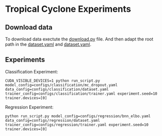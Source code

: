 # Tropical Cyclone Experiments

## Download data

To download data exectute the [download.py](./data/download.py) file. And then adapt the root path in the [dataset.yaml](./configs/classification/dataset.yaml) and [dataset.yaml](./configs/regression/dataset.yaml).

## Experiments

Classification Experiment:
```code
CUDA_VISIBLE_DEVICES=1 python run_script.py model_config=configs/classification/mc_dropout.yaml data_config=configs/classification/dataset.yaml trainer_config=configs/classification/trainer.yaml experiment.seed=10 trainer.devices=[0]
```

Regression Experiment:
```code
python run_script.py model_config=configs/regression/bnn_elbo.yaml data_config=configs/regression/dataset.yaml trainer_config=configs/regression/trainer.yaml experiment.seed=10 trainer.devices=[0]
```